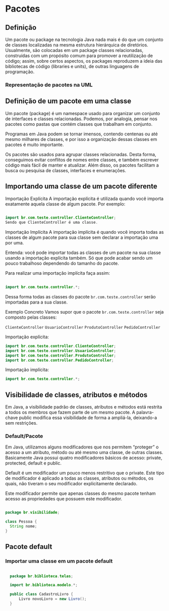 
# Pacotes

## Definição

Um pacote ou package na tecnologia Java nada mais é do que um conjunto de classes localizadas na mesma estrutura hierárquica de diretórios. Usualmente, são colocadas em um package classes relacionadas, construídas com um propósito comum para promover a reutilização de código; assim, sobre certos aspectos, os packages reproduzem a ideia das bibliotecas de código (libraries e units), de outras linguagens de programação.
### Representação de pacotes na UML


## Definição de um pacote em uma classe

Um pacote (package) é um namespace usado para organizar um conjunto de interfaces e classes relacionadas. Podemos, por analogia, pensar nos pacotes como pastas que contém classes que trabalham em conjunto.

Programas em Java podem se tornar imensos, contendo centenas ou até mesmo milhares de classes, e por isso a organização dessas classes em pacotes é muito importante.

Os pacotes são usados para agrupar classes relacionadas. Desta forma, conseguimos evitar conflitos de nomes entre classes, e também escrever código mais fácil de manter e atualizar. Além disso, os pacotes facilitam a busca ou pesquisa de classes, interfaces e enumerações.

## Importando uma classe de um pacote diferente

Importação Explícita
A importação explícita é utilizada quando você importa exatamente aquela classe de algum pacote. Por exemplo:

```java
  
import br.com.teste.controller.ClienteController;
Sendo que ClienteController é uma classe.

```
  

Importação Implícita
A importação implícita é quando você importa todas as classes de algum pacote para sua classe sem declarar a importação uma por uma.

Entenda: você pode importar todas as classes de um pacote na sua classe usando a importação explícita também. Só que pode acabar sendo um pouco trabalhoso dependendo do tamanho do pacote.

Para realizar uma importação implícita faça assim:

```java
  
import br.com.teste.controller.*;

```
Dessa forma todas as classes do pacote ```br.com.teste.controller``` serão importadas para a sua classe.

Exemplo Concreto
Vamos supor que o pacote ```br.com.teste.controller``` seja composto pelas classes:

```ClienteController```
```UsuarioController```
```ProdutoController```
```PedidoController```

Importação explícita:

```java
import br.com.teste.controller.ClienteController;
import br.com.teste.controller.UsuarioController;
import br.com.teste.controller.ProdutoController;
import br.com.teste.controller.PedidoController;
```
Importação implícita:

```java
import br.com.teste.controller.*;
```

## Visibilidade de classes, atributos e métodos

Em Java, a visibilidade padrão de classes, atributos e métodos está restrita a todos os membros que fazem parte de um mesmo pacote. A palavra-chave public modifica essa visibilidade de forma a ampliá-la, deixando-a sem restrições.

### Default/Pacote

Em Java, utilizamos alguns modificadores que nos permitem “proteger” o acesso a um atributo, 
  método ou até mesmo uma classe, de outras classes. Basicamente Java possui quatro modificadores básicos de acesso: private, protected, default e public.

  Default é um modificador um pouco menos restritivo que o private. Este tipo de modificador é aplicado a todas as classes, atributos ou métodos, os quais, não tiveram   o seu modificador explicitamente declarado.

  Este modificador permite que apenas classes do mesmo pacote tenham acesso as propriedades que possuem este modificador.
  
  ```java
  
  package br.visibilidade;

  class Pessoa {
    String nome;
  }
  
  ```

## Pacote default

### Importar uma classe em um pacote default

```java

  package br.biblioteca.telas;

  import br.biblioteca.modelo.*;

  public class CadastroLivro {
      Livro novoLivro = new Livro();
  }

  ```



